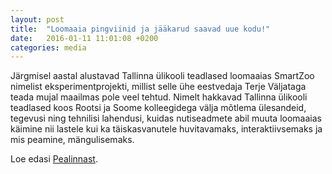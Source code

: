 ```yaml
---
layout: post
title:  "Loomaaia pingviinid ja jääkarud saavad uue kodu!"
date:   2016-01-11 11:01:08 +0200
categories: media
---
```

Järgmisel aastal alustavad Tallinna ülikooli teadlased loomaaias SmartZoo nimelist eksperimentprojekti, millist selle ühe eestvedaja Terje Väljataga teada mujal maailmas pole veel tehtud. Nimelt hakkavad Tallinna ülikooli teadlased koos Rootsi ja Soome kolleegidega välja mõtlema ülesandeid, tegevusi ning tehnilisi lahendusi, kuidas nutiseadmete abil muuta loomaaias käimine nii lastele kui ka täiskasvanutele huvitavamaks, interaktiivsemaks ja mis peamine, mängulisemaks.

Loe edasi [Pealinnast][pealinn].

[pealinn]: http://www.pealinn.ee/koik-uudised/loomaaia-pingviinid-ja-jaakarud-saavad-uue-kodu-n160511
